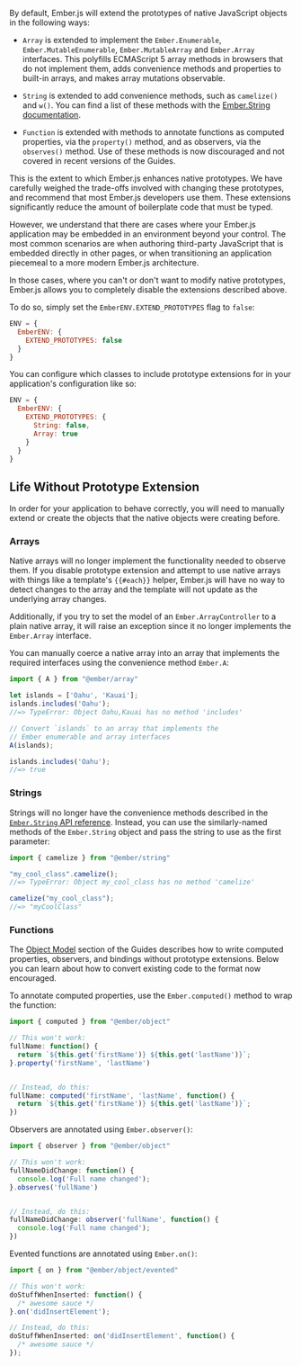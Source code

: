 By default, Ember.js will extend the prototypes of native JavaScript
objects in the following ways:

* `Array` is extended to implement the `Ember.Enumerable`,
  `Ember.MutableEnumerable`, `Ember.MutableArray` and `Ember.Array`
  interfaces. This polyfills ECMAScript 5 array methods in browsers that
  do not implement them, adds convenience methods and properties to
  built-in arrays, and makes array mutations observable.

* `String` is extended to add convenience methods, such as
  `camelize()` and `w()`. You can find a list of these methods with the
  [Ember.String documentation](https://api.emberjs.com/ember/2.16/classes/String).

* `Function` is extended with methods to annotate functions as
  computed properties, via the `property()` method, and as observers,
  via the `observes()` method. Use of these methods
  is now discouraged and not covered in recent versions of the Guides.

This is the extent to which Ember.js enhances native prototypes. We have
carefully weighed the trade-offs involved with changing these prototypes,
and recommend that most Ember.js developers use them. These extensions
significantly reduce the amount of boilerplate code that must be typed.

However, we understand that there are cases where your Ember.js
application may be embedded in an environment beyond your control. The
most common scenarios are when authoring third-party JavaScript that is
embedded directly in other pages, or when transitioning an application
piecemeal to a more modern Ember.js architecture.

In those cases, where you can't or don't want to modify native
prototypes, Ember.js allows you to completely disable the extensions
described above.

To do so, simply set the `EmberENV.EXTEND_PROTOTYPES` flag to `false`:

```javascript {data-filename=config/environment.js}
ENV = {
  EmberENV: {
    EXTEND_PROTOTYPES: false
  }
}
```

You can configure which classes to include prototype extensions
for in your application's configuration like so:

```javascript {data-filename=config/environment.js}
ENV = {
  EmberENV: {
    EXTEND_PROTOTYPES: {
      String: false,
      Array: true
    }
  }
}
```

## Life Without Prototype Extension

In order for your application to behave correctly, you will need to
manually extend or create the objects that the native objects were
creating before.

### Arrays

Native arrays will no longer implement the functionality needed to
observe them. If you disable prototype extension and attempt to use
native arrays with things like a template's `{{#each}}` helper, Ember.js
will have no way to detect changes to the array and the template will
not update as the underlying array changes.

Additionally, if you try to set the model of an
`Ember.ArrayController` to a plain native array, it will raise an
exception since it no longer implements the `Ember.Array` interface.

You can manually coerce a native array into an array that implements the
required interfaces using the convenience method `Ember.A`:

```javascript
import { A } from "@ember/array"

let islands = ['Oahu', 'Kauai'];
islands.includes('Oahu');
//=> TypeError: Object Oahu,Kauai has no method 'includes'

// Convert `islands` to an array that implements the
// Ember enumerable and array interfaces
A(islands);

islands.includes('Oahu');
//=> true
```

### Strings

Strings will no longer have the convenience methods described in the
[`Ember.String` API reference](https://api.emberjs.com/ember/2.16/classes/String).
Instead,
you can use the similarly-named methods of the `Ember.String` object and
pass the string to use as the first parameter:

```javascript
import { camelize } from "@ember/string"

"my_cool_class".camelize();
//=> TypeError: Object my_cool_class has no method 'camelize'

camelize("my_cool_class");
//=> "myCoolClass"
```

### Functions

The [Object Model](../../object-model/) section of the Guides describes
how to write computed properties, observers, and bindings without
prototype extensions. Below you can learn about how to convert existing
code to the format now encouraged.

To annotate computed properties, use the `Ember.computed()` method to
wrap the function:

```javascript
import { computed } from "@ember/object"

// This won't work:
fullName: function() {
  return `${this.get('firstName')} ${this.get('lastName')}`;
}.property('firstName', 'lastName')


// Instead, do this:
fullName: computed('firstName', 'lastName', function() {
  return `${this.get('firstName')} ${this.get('lastName')}`;
})
```

Observers are annotated using `Ember.observer()`:

```javascript
import { observer } from "@ember/object"

// This won't work:
fullNameDidChange: function() {
  console.log('Full name changed');
}.observes('fullName')


// Instead, do this:
fullNameDidChange: observer('fullName', function() {
  console.log('Full name changed');
})
```

Evented functions are annotated using `Ember.on()`:

```javascript
import { on } from "@ember/object/evented"

// This won't work:
doStuffWhenInserted: function() {
  /* awesome sauce */
}.on('didInsertElement');

// Instead, do this:
doStuffWhenInserted: on('didInsertElement', function() {
  /* awesome sauce */
});
```
